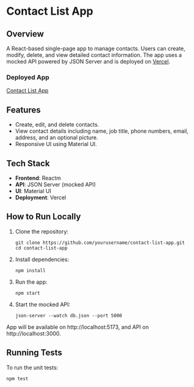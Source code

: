 # Contact List App

## Overview

A React-based single-page app to manage contacts. Users can create, modify, delete, and view detailed contact information. The app uses a mocked API powered by JSON Server and is deployed on [Vercel](https://contact-list-app-indol.vercel.app/).

### Deployed App

[Contact List App](https://contact-list-app-indol.vercel.app/)

## Features

- Create, edit, and delete contacts.
- View contact details including name, job title, phone numbers, email, address, and an optional picture.
- Responsive UI using Material UI.

## Tech Stack

- **Frontend**: Reactm
- **API**: JSON Server (mocked API)
- **UI**: Material UI
- **Deployment**: Vercel

## How to Run Locally

1. Clone the repository:
   ```
   git clone https://github.com/yourusername/contact-list-app.git
   cd contact-list-app
    ```

2. Install dependencies:
   ```
   npm install
    ```

3. Run the app:
   ```
   npm start
    ```
  
4. Start the mocked API:
    ```
    json-server --watch db.json --port 5000
    ```

App will be available on http://localhost:5173, and API on http://localhost:3000.

## Running Tests

To run the unit tests:

  ```
  npm test
